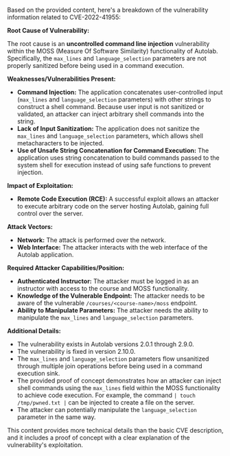 Based on the provided content, here's a breakdown of the vulnerability information related to CVE-2022-41955:

**Root Cause of Vulnerability:**

The root cause is an **uncontrolled command line injection** vulnerability within the MOSS (Measure Of Software Similarity) functionality of Autolab. Specifically, the `max_lines` and `language_selection` parameters are not properly sanitized before being used in a command execution.

**Weaknesses/Vulnerabilities Present:**

*   **Command Injection:** The application concatenates user-controlled input (`max_lines` and `language_selection` parameters) with other strings to construct a shell command. Because user input is not sanitized or validated, an attacker can inject arbitrary shell commands into the string.
*   **Lack of Input Sanitization:** The application does not sanitize the `max_lines` and `language_selection` parameters, which allows shell metacharacters to be injected.
*   **Use of Unsafe String Concatenation for Command Execution:** The application uses string concatenation to build commands passed to the system shell for execution instead of using safe functions to prevent injection.

**Impact of Exploitation:**

*   **Remote Code Execution (RCE):** A successful exploit allows an attacker to execute arbitrary code on the server hosting Autolab, gaining full control over the server.

**Attack Vectors:**

*   **Network:** The attack is performed over the network.
*   **Web Interface:** The attacker interacts with the web interface of the Autolab application.

**Required Attacker Capabilities/Position:**

*   **Authenticated Instructor:** The attacker must be logged in as an instructor with access to the course and MOSS functionality.
*   **Knowledge of the Vulnerable Endpoint:** The attacker needs to be aware of the vulnerable `/courses/<course-name>/moss` endpoint.
*   **Ability to Manipulate Parameters:** The attacker needs the ability to manipulate the `max_lines` and `language_selection` parameters.

**Additional Details:**

*   The vulnerability exists in Autolab versions 2.0.1 through 2.9.0.
*   The vulnerability is fixed in version 2.10.0.
*   The `max_lines` and `language_selection` parameters flow unsanitized through multiple join operations before being used in a command execution sink.
*   The provided proof of concept demonstrates how an attacker can inject shell commands using the `max_lines` field within the MOSS functionality to achieve code execution. For example, the command `| touch /tmp/pwned.txt |` can be injected to create a file on the server.
*   The attacker can potentially manipulate the `language_selection` parameter in the same way.

This content provides more technical details than the basic CVE description, and it includes a proof of concept with a clear explanation of the vulnerability's exploitation.